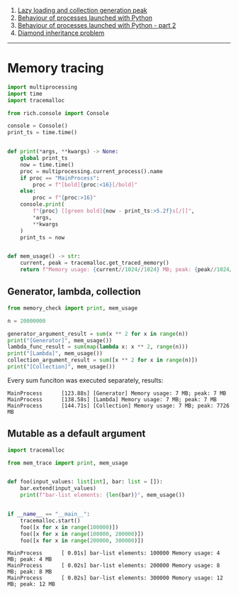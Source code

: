 1. [Lazy loading and collection generation peak](https://github.com/wsoll/articles/blob/main/1-iterables-memory-tracing.md)
2. [Behaviour of processes launched with Python](https://github.com/wsoll/articles/blob/main/2-launching-processes.md)
3. [Behaviour of processes launched with Python - part 2](https://github.com/wsoll/articles/blob/main/3-launching-processes-2.md)
4. [Diamond inheritance problem](https://github.com/wsoll/articles/blob/main/4-diamond-inheritance-problem.md)

---

# Memory tracing
```python
import multiprocessing
import time
import tracemalloc

from rich.console import Console

console = Console()
print_ts = time.time()


def print(*args, **kwargs) -> None:
    global print_ts
    now = time.time()
    proc = multiprocessing.current_process().name
    if proc == "MainProcess":
        proc = f"[bold]{proc:<16}[/bold]"
    else:
        proc = f"{proc:>16}"
    console.print(
        f"{proc} [[green bold]{now - print_ts:>5.2f}s[/]]",
        *args,
        **kwargs
    )
    print_ts = now


def mem_usage() -> str:
    current, peak = tracemalloc.get_traced_memory()
    return f"Memory usage: {current//1024//1024} MB; peak: {peak//1024//1024} MB"

```

## Generator, lambda, collection

```python
from memory_check import print, mem_usage

n = 20000000

generator_argument_result = sum(x ** 2 for x in range(n))
print("[Generator]", mem_usage())
lambda_func_result = sum(map(lambda x: x ** 2, range(n)))
print("[Lambda]", mem_usage())
collection_argument_result = sum([x ** 2 for x in range(n)])
print("[Collection]", mem_usage())

```
Every sum funciton was executed separately, results:
```commandline
MainProcess      [123.88s] [Generator] Memory usage: 7 MB; peak: 7 MB
MainProcess      [138.58s] [Lambda] Memory usage: 7 MB; peak: 7 MB
MainProcess      [144.71s] [Collection] Memory usage: 7 MB; peak: 7726 MB

```

## Mutable as a default argument
```python
import tracemalloc

from mem_trace import print, mem_usage


def foo(input_values: list[int], bar: list = []):
    bar.extend(input_values)
    print(f"bar-list elements: {len(bar)}", mem_usage())


if __name__ == "__main__":
    tracemalloc.start()
    foo([x for x in range(100000)])
    foo([x for x in range(100000, 200000)])
    foo([x for x in range(200000, 300000)])
```

```commandline
MainProcess      [ 0.01s] bar-list elements: 100000 Memory usage: 4 MB; peak: 4 MB
MainProcess      [ 0.02s] bar-list elements: 200000 Memory usage: 8 MB; peak: 8 MB
MainProcess      [ 0.02s] bar-list elements: 300000 Memory usage: 12 MB; peak: 12 MB
```
